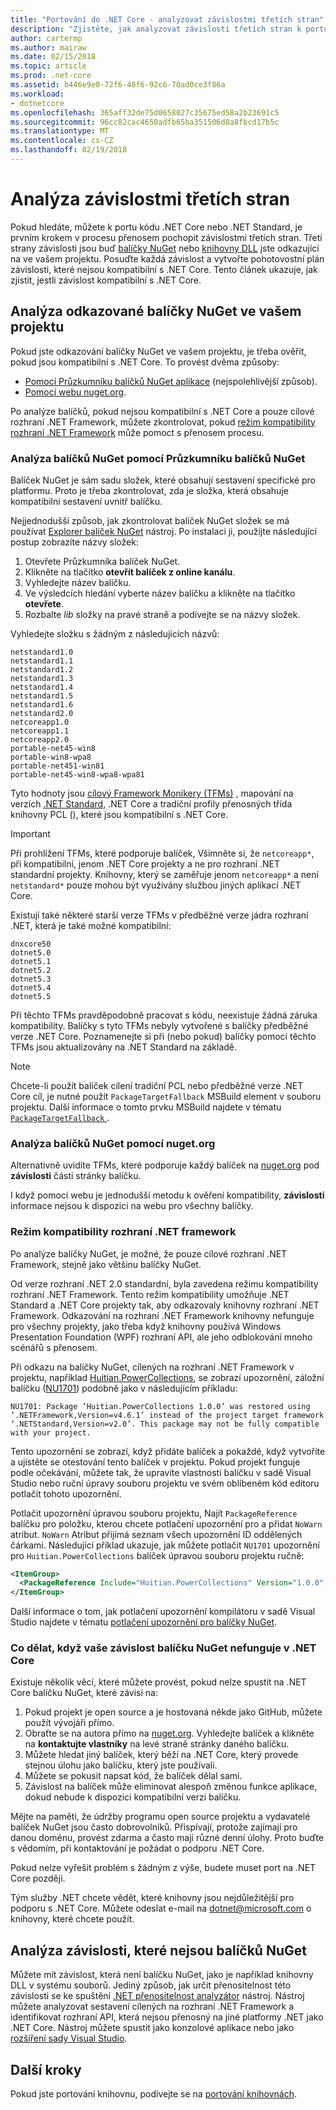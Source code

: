 ```yaml
---
title: "Portování do .NET Core - analyzovat závislostmi třetích stran"
description: "Zjistěte, jak analyzovat závislosti třetích stran k portu z rozhraní .NET Framework projektu na .NET Core."
author: cartermp
ms.author: mairaw
ms.date: 02/15/2018
ms.topic: article
ms.prod: .net-core
ms.assetid: b446e9e0-72f6-48f6-92c6-70ad0ce3f86a
ms.workload:
- dotnetcore
ms.openlocfilehash: 365aff32de75d0658027c35675ed58a2b23691c5
ms.sourcegitcommit: 96cc82cac4650adfb65ba351506d8a8fbcd17b5c
ms.translationtype: MT
ms.contentlocale: cs-CZ
ms.lasthandoff: 02/19/2018
---
```

# <a name="analyze-your-third-party-dependencies"></a>Analýza závislostmi třetích stran

Pokud hledáte, můžete k portu kódu .NET Core nebo .NET Standard, je prvním krokem v procesu přenosem pochopit závislostmi třetích stran. Třetí strany závislosti jsou buď [balíčky NuGet](#analyze-referenced-nuget-packages-on-your-project) nebo [knihovny DLL](#analyze-dependencies-that-arent-nuget-packages) jste odkazující na ve vašem projektu. Posuďte každá závislost a vytvořte pohotovostní plán závislosti, které nejsou kompatibilní s .NET Core. Tento článek ukazuje, jak zjistit, jestli závislost kompatibilní s .NET Core.

## <a name="analyze-referenced-nuget-packages-in-your-project"></a>Analýza odkazované balíčky NuGet ve vašem projektu

Pokud jste odkazování balíčky NuGet ve vašem projektu, je třeba ověřit, pokud jsou kompatibilní s .NET Core.
To provést dvěma způsoby:

* [Pomocí Průzkumníku balíčků NuGet aplikace](#analyze-nuget-packages-using-nuget-package-explorer) (nejspolehlivější způsob).
* [Pomocí webu nuget.org](#analyze-nuget-packages-using-nugetorg).

Po analýze balíčků, pokud nejsou kompatibilní s .NET Core a pouze cílové rozhraní .NET Framework, můžete zkontrolovat, pokud [režim kompatibility rozhraní .NET Framework](#net-framework-compatibility-mode) může pomoct s přenosem procesu.

### <a name="analyze-nuget-packages-using-nuget-package-explorer"></a>Analýza balíčků NuGet pomocí Průzkumníku balíčků NuGet

Balíček NuGet je sám sadu složek, které obsahují sestavení specifické pro platformu. Proto je třeba zkontrolovat, zda je složka, která obsahuje kompatibilní sestavení uvnitř balíčku.

Nejjednodušší způsob, jak zkontrolovat balíček NuGet složek se má používat [Explorer balíček NuGet](https://github.com/NuGetPackageExplorer/NuGetPackageExplorer) nástroj. Po instalaci ji, použijte následující postup zobrazíte názvy složek:

1. Otevřete Průzkumníka balíček NuGet.
2. Klikněte na tlačítko **otevřít balíček z online kanálu**.
3. Vyhledejte název balíčku.
4. Ve výsledcích hledání vyberte název balíčku a klikněte na tlačítko **otevřete**.
5. Rozbalte *lib* složky na pravé straně a podívejte se na názvy složek.

Vyhledejte složku s žádným z následujících názvů:

```
netstandard1.0
netstandard1.1
netstandard1.2
netstandard1.3
netstandard1.4
netstandard1.5
netstandard1.6
netstandard2.0
netcoreapp1.0
netcoreapp1.1
netcoreapp2.0
portable-net45-win8
portable-win8-wpa8
portable-net451-win81
portable-net45-win8-wpa8-wpa81
```

Tyto hodnoty jsou [cílový Framework Monikery (TFMs)](../../standard/frameworks.md) , mapování na verzích [.NET Standard](../../standard/net-standard.md), .NET Core a tradiční profily přenosných třída knihovny PCL (), které jsou kompatibilní s .NET Core.

> [!IMPORTANT]
> Při prohlížení TFMs, které podporuje balíček, Všimněte si, že `netcoreapp*`, při kompatibilní, jenom .NET Core projekty a ne pro rozhraní .NET standardní projekty.
> Knihovny, který se zaměřuje jenom `netcoreapp*` a není `netstandard*` pouze mohou být využívány službou jiných aplikací .NET Core.

Existují také některé starší verze TFMs v předběžné verze jádra rozhraní .NET, která je také možné kompatibilní:

```
dnxcore50
dotnet5.0
dotnet5.1
dotnet5.2
dotnet5.3
dotnet5.4
dotnet5.5
```

Při těchto TFMs pravděpodobně pracovat s kódu, neexistuje žádná záruka kompatibility. Balíčky s tyto TFMs nebyly vytvořené s balíčky předběžné verze .NET Core. Poznamenejte si při (nebo pokud) balíčky pomocí těchto TFMs jsou aktualizovány na .NET Standard na základě.

> [!NOTE]
> Chcete-li použít balíček cílení tradiční PCL nebo předběžné verze .NET Core cíl, je nutné použít `PackageTargetFallback` MSBuild element v souboru projektu.
> Další informace o tomto prvku MSBuild najdete v tématu [ `PackageTargetFallback` ](../tools/csproj.md#packagetargetfallback).

### <a name="analyze-nuget-packages-using-nugetorg"></a>Analýza balíčků NuGet pomocí nuget.org

Alternativně uvidíte TFMs, které podporuje každý balíček na [nuget.org](https://www.nuget.org/) pod **závislosti** části stránky balíčku.

I když pomocí webu je jednodušší metodu k ověření kompatibility, **závislosti** informace nejsou k dispozici na webu pro všechny balíčky.

### <a name="net-framework-compatibility-mode"></a>Režim kompatibility rozhraní .NET framework

Po analýze balíčky NuGet, je možné, že pouze cílové rozhraní .NET Framework, stejně jako většinu balíčky NuGet.

Od verze rozhraní .NET 2.0 standardní, byla zavedena režimu kompatibility rozhraní .NET Framework. Tento režim kompatibility umožňuje .NET Standard a .NET Core projekty tak, aby odkazovaly knihovny rozhraní .NET Framework. Odkazování na rozhraní .NET Framework knihovny nefunguje pro všechny projekty, jako třeba když knihovny používá Windows Presentation Foundation (WPF) rozhraní API, ale jeho odblokování mnoho scénářů s přenosem.

Při odkazu na balíčky NuGet, cílených na rozhraní .NET Framework v projektu, například [Huitian.PowerCollections](https://www.nuget.org/packages/Huitian.PowerCollections), se zobrazí upozornění, záložní balíčku ([NU1701](/nuget/reference/errors-and-warnings#nu1701)) podobně jako v následujícím příkladu:

`NU1701: Package ‘Huitian.PowerCollections 1.0.0’ was restored using ‘.NETFramework,Version=v4.6.1’ instead of the project target framework ‘.NETStandard,Version=v2.0’. This package may not be fully compatible with your project.`

Tento upozornění se zobrazí, když přidáte balíček a pokaždé, když vytvoříte a ujistěte se otestování tento balíček v projektu. Pokud projekt funguje podle očekávání, můžete tak, že upravíte vlastnosti balíčku v sadě Visual Studio nebo ruční úpravy souboru projektu ve svém oblíbeném kód editoru potlačit tohoto upozornění.

Potlačit upozornění úpravou souboru projektu, Najít `PackageReference` balíčku pro položku, kterou chcete potlačení upozornění pro a přidat `NoWarn` atribut. `NoWarn` Atribut přijímá seznam všech upozornění ID oddělených čárkami. Následující příklad ukazuje, jak můžete potlačit `NU1701` upozornění pro `Huitian.PowerCollections` balíček úpravou souboru projektu ručně:

```xml
<ItemGroup>
  <PackageReference Include="Huitian.PowerCollections" Version="1.0.0" NoWarn="NU1701" />
</ItemGroup>
```

Další informace o tom, jak potlačení upozornění kompilátoru v sadě Visual Studio najdete v tématu [potlačení upozornění pro balíčky NuGet](/visualstudio/ide/how-to-suppress-compiler-warnings#suppressing-warnings-for-nuget-packages).

### <a name="what-to-do-when-your-nuget-package-dependency-doesnt-run-on-net-core"></a>Co dělat, když vaše závislost balíčku NuGet nefunguje v .NET Core

Existuje několik věcí, které můžete provést, pokud nelze spustit na .NET Core balíčku NuGet, které závisí na:

1. Pokud projekt je open source a je hostovaná někde jako GitHub, můžete použít vývojáři přímo.
2. Obraťte se na autora přímo na [nuget.org](https://www.nuget.org/). Vyhledejte balíček a klikněte na **kontaktujte vlastníky** na levé straně stránky daného balíčku.
3. Můžete hledat jiný balíček, který běží na .NET Core, který provede stejnou úlohu jako balíčku, který jste používali.
4. Můžete se pokusit napsat kód, že balíček dělal sami.
5. Závislost na balíček může eliminovat alespoň změnou funkce aplikace, dokud nebude k dispozici kompatibilní verzi balíčku.

Mějte na paměti, že údržby programu open source projektu a vydavatelé balíček NuGet jsou často dobrovolníků. Přispívají, protože zajímají pro danou doménu, provést zdarma a často mají různé denní úlohy. Proto buďte s vědomím, při kontaktování je požádat o podporu .NET Core.

Pokud nelze vyřešit problém s žádným z výše, budete muset port na .NET Core později.

Tým služby .NET chcete vědět, které knihovny jsou nejdůležitější pro podporu s .NET Core. Můžete odeslat e-mail na dotnet@microsoft.com o knihovny, které chcete použít.

## <a name="analyze-dependencies-that-arent-nuget-packages"></a>Analýza závislosti, které nejsou balíčků NuGet

Můžete mít závislost, která není balíčku NuGet, jako je například knihovny DLL v systému souborů. Jediný způsob, jak určit přenositelnost této závislosti se ke spuštění [.NET přenositelnost analyzátor](https://github.com/Microsoft/dotnet-apiport) nástroj. Nástroj můžete analyzovat sestavení cílených na rozhraní .NET Framework a identifikovat rozhraní API, která nejsou přenosný na jiné platformy .NET jako .NET Core. Nástroj můžete spustit jako konzolové aplikace nebo jako [rozšíření sady Visual Studio](../../standard/analyzers/portability-analyzer.md).

## <a name="next-steps"></a>Další kroky

Pokud jste portování knihovnu, podívejte se na [portování knihovnách](libraries.md).
